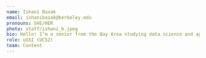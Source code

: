 ```yaml
---
name: Ishani Basak
email: ishanibasak@berkeley.edu
pronouns: SHE/HER
photo: staff/ishani_b.jpeg
bio: Hello! I’m a senior from the Bay Area studying data science and applied math with a focus on computer science. Outside of academics I love to climb and dance, and I’m excited to meet you all!
role: uGSI (UCS2)
team: Content
---
```

